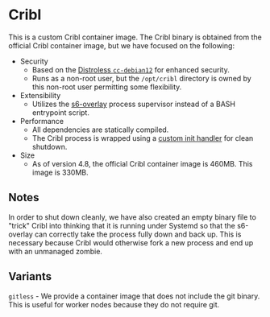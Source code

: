 # Cribl

This is a custom Cribl container image. The Cribl binary is obtained from the official Cribl container image, but we have focused on the following:

* Security
  * Based on the [Distroless `cc-debian12`](https://github.com/GoogleContainerTools/distroless/blob/main/cc/README.md) for enhanced security.
  * Runs as a non-root user, but the `/opt/cribl` directory is owned by this non-root user permitting some flexibility.
* Extensibility
  * Utilizes the [s6-overlay](https://github.com/just-containers/s6-overlay) process supervisor instead of a BASH entrypoint script.
* Performance
  * All dependencies are statically compiled.
  * The Cribl process is wrapped using a [custom init handler](../../images/wait-all) for clean shutdown.
* Size
  * As of version 4.8, the official Cribl container image is 460MB. This image is 330MB.

## Notes

In order to shut down cleanly, we have also created an empty binary file to "trick" Cribl into thinking that it is running under Systemd so that the s6-overlay can correctly take the process fully down and back up. This is necessary because Cribl would otherwise fork a new process and end up with an unmanaged zombie.

## Variants

`gitless` - We provide a container image that does not include the git binary. This is useful for worker nodes because they do not require git.

